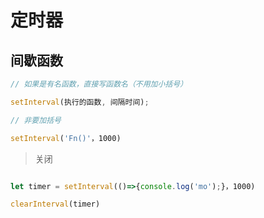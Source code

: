 # 定时器
## 间歇函数

```js
// 如果是有名函数，直接写函数名（不用加小括号）

setInterval(执行的函数, 间隔时间);

// 非要加括号

setInterval('Fn()'，1000)

```
> 关闭

```js

let timer = setInterval(()=>{console.log('mo');}，1000)

clearInterval(timer)

```